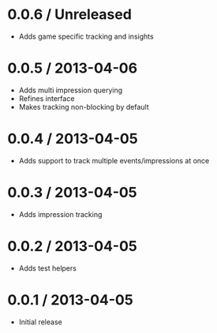 # 0.0.6 / Unreleased

* Adds game specific tracking and insights

# 0.0.5 / 2013-04-06

* Adds multi impression querying
* Refines interface
* Makes tracking non-blocking by default

# 0.0.4 / 2013-04-05

* Adds support to track multiple events/impressions at once

# 0.0.3 / 2013-04-05

* Adds impression tracking

# 0.0.2 / 2013-04-05

* Adds test helpers

# 0.0.1 / 2013-04-05

* Initial release